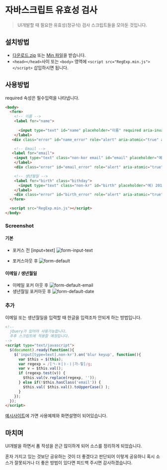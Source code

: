 # 자바스크립트 유효성 검사
> UI개발할 때 필요한 유효성(정규식) 검사 스크립트들을 모아둔 것입니다. 


## 설치방법
+ [다운로드.zip](https://github.com/buppagi/RegExp/archive/master.zip) 또는 [Min 파일](https://raw.githubusercontent.com/buppagi/RegExp/master/minified/RegExp.min.js)을 받습니다.
+ `<head></head>`사이 또는 `<body>` 영역에 `<script src="RegExp.min.js"></script>` 삽입하시면 됩니다.



## 사용방법
<p>required 속성은 필수입력을 나타냅니다.</p>

```html
<body>
  <form>
    <!-- 이름 -->
    <label for="name">
      
      <input type="text" id="name" placeholder="이름" required aria-invalid="false" aria-describedby="name_error" onblur="checkName(event)">
    </label>
   <div class="error" id="name_error" role="alert" aria-atomic="true" aria-live="assertive"></div>

    <!-- Email -->
   <label for="email">
    <input type="text" class="non-kor email" id="email" placeholder="예) buppagistar@gmail.com" aria-required="true" aria-invalid="true" aria-describedby="email_error" onblur="CheckEmail(event)">
    </label>
    <div class="error" id="email_error" role="alert" aria-atomic="true" aria-live="assertive"></div>

    <!-- 생년월일 -->
    <label for="birth" class="bithday">
      <input type="text" class="non-kr" id="birth" placeholder="예) 20191231" maxlength="8" aria-invalid="false" aria-describedby="birth_error" onkeyup="CheckNumber(event)" onblur="CheckDate(event, false)">
    </label>
    <div class="error" id="birth_error" role="alert" aria-atomic="true" aria-live="assertive"></div>
  </form>

  <script src="RegExp.min.js"></script>
</body>
```
### Screenshot
#### 기본
- 포커스 전 [input=text]
![form-input-text](https://raw.githubusercontent.com/buppagi/RegExp/master/images/form-input-text-default.PNG)

- 포커스아웃 후
![form-default](https://raw.githubusercontent.com/buppagi/RegExp/master/images/form-default.PNG)

#### 이메일 / 생년월일
- 이메일 포커 아웃 후
![form-default-email](https://raw.githubusercontent.com/buppagi/RegExp/master/images/form-input-email.PNG)
- 생년월일 포커아웃 후
![form-default-date](https://raw.githubusercontent.com/buppagi/RegExp/master/images/form-input-date.PNG)

### 추가
<p>이메일 또는 생년월일을 입력할 때 한글을 입력조차 안되게 하는 방법입니다.</p>

```html
<!-- 
  jQuery가 있어야 사용가능합니다.
  추후 스크립트에 적용할 예정입니다.
-->
<script type="text/javascript">
  $(document).ready(function(){
    $('input[type=text].non-kr').on('blur keyup', function(){
      var $this = $(this);
      var regexp = /[ㄱ-ㅎ|ㅏ-ㅣ|가-힣]/g;
      var v = $this.val();
      if (regexp.test(v)) {
        $this.val(v.replace(regexp, ''));
      } else if(!$this.hasClass('email')) {
        $this.val( $this.val().toUpperCase() );
      }
    });
  });
</script>
```
[예시사이트](http://www.buppagistar.com/this-is-the-javascript-validation-i-used/)에 가면 사용예제와 화면설명이 되어있습니다.

## 마치며
<p>UI개발을 하면서 폼 작성을 은근 많이하게 되어 소스를 정리하게 되었습니다. </p>
<p>혼자 가지고 있는 것보단 공유하는 것이 더 좋겠다고 판단되어 이렇게 공유하니 혹시 소스가 잘못되거나 더 좋은 방법이 있다면 피드백 주시면 감사하겠습니다.</p>